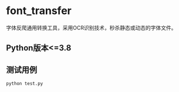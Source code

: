 # font_transfer
字体反爬通用转换工具，采用OCR识别技术，秒杀静态或动态的字体文件。

## Python版本<=3.8

## 测试用例

```buildoutcfg
python test.py
```